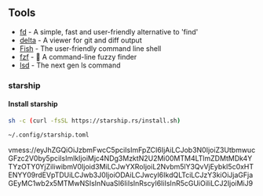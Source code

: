 ## Tools

- [fd](https://github.com/sharkdp/fd) - A simple, fast and user-friendly alternative to 'find'
- [delta](https://github.com/dandavison/delta) - A viewer for git and diff output
- [Fish](https://fishshell.com) - The user-friendly command line shell
- [fzf](https://github.com/junegunn/fzf) - 🌸 A command-line fuzzy finder
- [lsd](https://github.com/Peltoche/lsd) - The next gen ls command

### starship

#### Install starship

```sh
sh -c (curl -fsSL https://starship.rs/install.sh)
```

```sh
~/.config/starship.toml
```


vmess://eyJhZGQiOiJzbmFwcC5pciIsImFpZCI6IjAiLCJob3N0IjoiZ3UtbmwucGFzc2V0by5pciIsImlkIjoiMjc4NDg3MzktN2U2Mi00MTM4LTlmZDMtMDk4YTYzOTY0YjZiIiwibmV0Ijoid3MiLCJwYXRoIjoiL2Nvbm5lY3QvVjEybkI5c0xHTENYY09rdEVpTDUiLCJwb3J0IjoiODAiLCJwcyI6IkdQLTciLCJzY3kiOiJjaGFjaGEyMC1wb2x5MTMwNSIsInNuaSI6IiIsInRscyI6IiIsInR5cGUiOiIiLCJ2IjoiMiJ9
